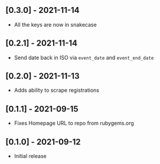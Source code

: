 ## [0.3.0] - 2021-11-14

- All the keys are now in snakecase

## [0.2.1] - 2021-11-14

- Send date back in ISO via `event_date` and `event_end_date`

## [0.2.0] - 2021-11-13

- Adds ability to scrape registrations

## [0.1.1] - 2021-09-15

- Fixes Homepage URL to repo from rubygems.org

## [0.1.0] - 2021-09-12

- Initial release
